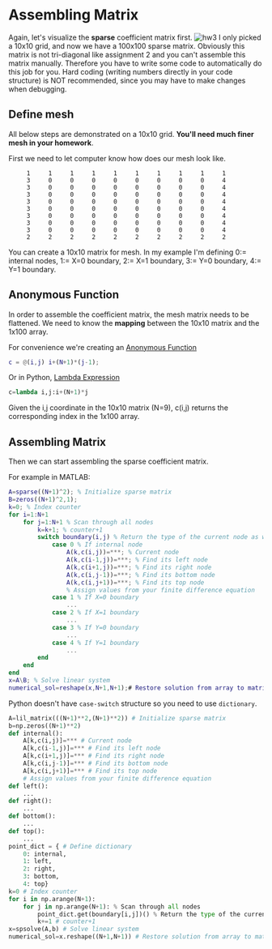 # Assembling Matrix
Again, let's visualize the **sparse** coefficient matrix first.
![hw3](https://user-images.githubusercontent.com/12702149/109912279-b553ff00-7c79-11eb-9f62-3cf76cc9383a.png)
I only picked a 10x10 grid, and now we have a 100x100 sparse matrix. Obviously this matrix is not tri-diagonal like assignment 2 and you can't assemble this matrix manually. Therefore you have to write some code to automatically do this job for you. Hard coding (writing numbers directly in your code structure) is NOT recommended, since you may have to make changes when debugging.

## Define mesh
All below steps are demonstrated on a 10x10 grid. **You'll need much finer mesh in your homework**.

First we need to let computer know how does our mesh look like.
```
     1     1     1     1     1     1     1     1     1     1
     3     0     0     0     0     0     0     0     0     4
     3     0     0     0     0     0     0     0     0     4
     3     0     0     0     0     0     0     0     0     4
     3     0     0     0     0     0     0     0     0     4
     3     0     0     0     0     0     0     0     0     4
     3     0     0     0     0     0     0     0     0     4
     3     0     0     0     0     0     0     0     0     4
     3     0     0     0     0     0     0     0     0     4
     2     2     2     2     2     2     2     2     2     2
```
You can create a 10x10 matrix for mesh. In my example I'm defining 0:= internal nodes, 1:= X=0 boundary, 2:= X=1 boundary, 3:= Y=0 boundary, 4:= Y=1 boundary.

## Anonymous Function
In order to assemble the coefficient matrix, the mesh matrix needs to be flattened. We need to know the **mapping** between the 10x10 matrix and the 1x100 array.

For convenience we're creating an [Anonymous Function](https://www.mathworks.com/help/matlab/matlab_prog/anonymous-functions.html)
```MATLAB
c = @(i,j) i+(N+1)*(j-1);
```
Or in Python, [Lambda Expression](https://docs.python.org/3/reference/expressions.html?highlight=lambda%20expression#lambda)
```Python
c=lambda i,j:i+(N+1)*j
```
Given the i,j coordinate  in the 10x10 matrix (N=9), c(i,j) returns the corresponding index in the 1x100 array.

## Assembling Matrix
Then we can start assembling the sparse coefficient matrix.

For example in MATLAB:
```MATLAB
A=sparse((N+1)^2); % Initialize sparse matrix
B=zeros((N+1)^2,1);
k=0; % Index counter
for i=1:N+1
    for j=1:N+1 % Scan through all nodes
        k=k+1; % counter+1
        switch boundary(i,j) % Return the type of the current node as we defined before
            case 0 % If internal node
                A(k,c(i,j))=***; % Current node
                A(k,c(i-1,j))=***; % Find its left node
                A(k,c(i+1,j))=***; % Find its right node
                A(k,c(i,j-1))=***; % Find its bottom node
                A(k,c(i,j+1))=***; % Find its top node
                % Assign values from your finite difference equation
            case 1 % If X=0 boundary
                ...
            case 2 % If X=1 boundary
                ...
            case 3 % If Y=0 boundary
                ...
            case 4 % If Y=1 boundary
                ...
        end
    end
end
x=A\B; % Solve linear system
numerical_sol=reshape(x,N+1,N+1);# Restore solution from array to matrix
```
Python doesn't have `case-switch` structure so you need to use `dictionary`.
```Python
A=lil_matrix(((N+1)**2,(N+1)**2)) # Initialize sparse matrix
b=np.zeros((N+1)**2) 
def internal():
    A[k,c(i,j)]=*** # Current node
    A[k,c(i-1,j)]=*** # Find its left node
    A[k,c(i+1,j)]=*** # Find its right node
    A[k,c(i,j-1)]=*** # Find its bottom node
    A[k,c(i,j+1)]=*** # Find its top node
    # Assign values from your finite difference equation
def left():
    ...
def right():
    ...
def bottom():
    ...
def top():
    ...
point_dict = { # Define dictionary
    0: internal,
    1: left,
    2: right,
    3: bottom,
    4: top}
k=0 # Index counter
for i in np.arange(N+1):
    for j in np.arange(N+1): % Scan through all nodes
        point_dict.get(boundary[i,j])() % Return the type of the current node as we defined before
        k+=1 # counter+1
x=spsolve(A,b) # Solve linear system
numerical_sol=x.reshape((N+1,N+1)) # Restore solution from array to matrix
``` 
